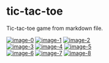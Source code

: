 # tic-tac-toe
Tic-tac-toe game from markdown file.


[![image-0]][cta-0] [![image-1]][cta-1] [![image-2]][cta-2]<br/>
[![image-3]][cta-3] [![image-4]][cta-4] [![image-5]][cta-5]<br/>
[![image-6]][cta-6] [![image-7]][cta-7] [![image-8]][cta-8]



[image-0]:  https://9b41-60-243-88-88.ngrok.io/renderCell?cellIndex=0
[image-1]:  https://9b41-60-243-88-88.ngrok.io/renderCell?cellIndex=1
[image-2]:  https://9b41-60-243-88-88.ngrok.io/renderCell?cellIndex=2
[image-3]:  https://9b41-60-243-88-88.ngrok.io/renderCell?cellIndex=3
[image-4]:  https://9b41-60-243-88-88.ngrok.io/renderCell?cellIndex=4
[image-5]:  https://9b41-60-243-88-88.ngrok.io/renderCell?cellIndex=5
[image-6]:  https://9b41-60-243-88-88.ngrok.io/renderCell?cellIndex=6
[image-7]:  https://9b41-60-243-88-88.ngrok.io/renderCell?cellIndex=7
[image-8]:  https://9b41-60-243-88-88.ngrok.io/renderCell?cellIndex=8

[cta-0]:  https://9b41-60-243-88-88.ngrok.io/clickCell?cellIndex=0
[cta-1]:  https://9b41-60-243-88-88.ngrok.io/clickCell?cellIndex=1
[cta-2]:  https://9b41-60-243-88-88.ngrok.io/clickCell?cellIndex=2
[cta-3]:  https://9b41-60-243-88-88.ngrok.io/clickCell?cellIndex=3
[cta-4]:  https://9b41-60-243-88-88.ngrok.io/clickCell?cellIndex=4
[cta-5]:  https://9b41-60-243-88-88.ngrok.io/clickCell?cellIndex=5
[cta-6]:  https://9b41-60-243-88-88.ngrok.io/clickCell?cellIndex=6
[cta-7]:  https://9b41-60-243-88-88.ngrok.io/clickCell?cellIndex=7
[cta-8]:  https://9b41-60-243-88-88.ngrok.io/clickCell?cellIndex=8

